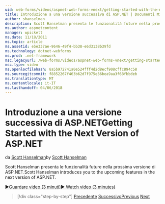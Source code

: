 ```yaml
---
uid: web-forms/videos/aspnet-web-forms-vnext/getting-started-with-the-next-version-of-aspnet
title: Introduzione a una versione successiva di ASP.NET | Documenti Microsoft
author: shanselman
description: Scott Hanselman presenta le funzionalità future nella prossima versione di ASP.NET.
ms.author: aspnetcontent
manager: wpickett
ms.date: 11/18/2011
ms.topic: article
ms.assetid: ebe337ae-9646-49f4-bb38-e6d3138b39fd
ms.technology: dotnet-webforms
ms.prod: .net-framework
msc.legacyurl: /web-forms/videos/aspnet-web-forms-vnext/getting-started-with-the-next-version-of-aspnet
msc.type: video
ms.openlocfilehash: 8a5b972741a0e524fff4d2d8ecf908cffc894c58
ms.sourcegitcommit: f8852267f463b62d7f975e56bea9aa3f68fbbdeb
ms.translationtype: MT
ms.contentlocale: it-IT
ms.lasthandoff: 04/06/2018
---
```

<a name="getting-started-with-the-next-version-of-aspnet"></a><span data-ttu-id="4767d-103">Introduzione a una versione successiva di ASP.NET</span><span class="sxs-lookup"><span data-stu-id="4767d-103">Getting Started with the Next Version of ASP.NET</span></span>
====================
<span data-ttu-id="4767d-104">da [Scott Hanselman](https://github.com/shanselman)</span><span class="sxs-lookup"><span data-stu-id="4767d-104">by [Scott Hanselman](https://github.com/shanselman)</span></span>

<span data-ttu-id="4767d-105">Scott Hanselman presenta le funzionalità future nella prossima versione di ASP.NET.</span><span class="sxs-lookup"><span data-stu-id="4767d-105">Scott Hanselman introduces you to the upcoming features in the next version of ASP.NET.</span></span>

[<span data-ttu-id="4767d-106">&#9654;Guardare video (3 minuti)</span><span class="sxs-lookup"><span data-stu-id="4767d-106">&#9654; Watch video (3 minutes)</span></span>](https://channel9.msdn.com/Blogs/ASP-NET-Site-Videos/getting-started-with-the-next-version-of-aspnet)

> [!div class="step-by-step"]
> <span data-ttu-id="4767d-107">[Precedente](aspnet-vnext-videos-bundling-and-minification.md)
> [Successivo](aspnet-and-web-tools-20122.md)</span><span class="sxs-lookup"><span data-stu-id="4767d-107">[Previous](aspnet-vnext-videos-bundling-and-minification.md)
[Next](aspnet-and-web-tools-20122.md)</span></span>
